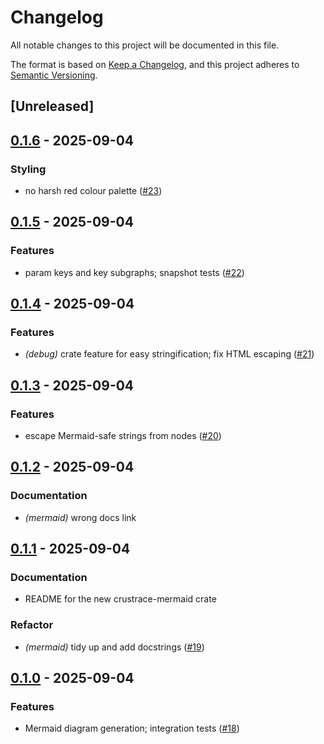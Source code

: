 # Changelog

All notable changes to this project will be documented in this file.

The format is based on [Keep a Changelog](https://keepachangelog.com/en/1.0.0/),
and this project adheres to [Semantic Versioning](https://semver.org/spec/v2.0.0.html).

## [Unreleased]

## [0.1.6](https://github.com/lmmx/crustrace/compare/crustrace-mermaid-v0.1.5...crustrace-mermaid-v0.1.6) - 2025-09-04

### <!-- 8 -->Styling

- no harsh red colour palette ([#23](https://github.com/lmmx/crustrace/pull/23))

## [0.1.5](https://github.com/lmmx/crustrace/compare/crustrace-mermaid-v0.1.4...crustrace-mermaid-v0.1.5) - 2025-09-04

### <!-- 1 -->Features

- param keys and key subgraphs; snapshot tests ([#22](https://github.com/lmmx/crustrace/pull/22))

## [0.1.4](https://github.com/lmmx/crustrace/compare/crustrace-mermaid-v0.1.3...crustrace-mermaid-v0.1.4) - 2025-09-04

### <!-- 1 -->Features

- *(debug)* crate feature for easy stringification; fix HTML escaping ([#21](https://github.com/lmmx/crustrace/pull/21))

## [0.1.3](https://github.com/lmmx/crustrace/compare/crustrace-mermaid-v0.1.2...crustrace-mermaid-v0.1.3) - 2025-09-04

### <!-- 1 -->Features

- escape Mermaid-safe strings from nodes ([#20](https://github.com/lmmx/crustrace/pull/20))

## [0.1.2](https://github.com/lmmx/crustrace/compare/crustrace-mermaid-v0.1.1...crustrace-mermaid-v0.1.2) - 2025-09-04

### <!-- 4 -->Documentation

- *(mermaid)* wrong docs link

## [0.1.1](https://github.com/lmmx/crustrace/compare/crustrace-mermaid-v0.1.0...crustrace-mermaid-v0.1.1) - 2025-09-04

### <!-- 4 -->Documentation

- README for the new crustrace-mermaid crate

### <!-- 5 -->Refactor

- *(mermaid)* tidy up and add docstrings ([#19](https://github.com/lmmx/crustrace/pull/19))

## [0.1.0](https://github.com/lmmx/crustrace/releases/tag/crustrace-mermaid-v0.1.0) - 2025-09-04

### <!-- 1 -->Features

- Mermaid diagram generation; integration tests ([#18](https://github.com/lmmx/crustrace/pull/18))
